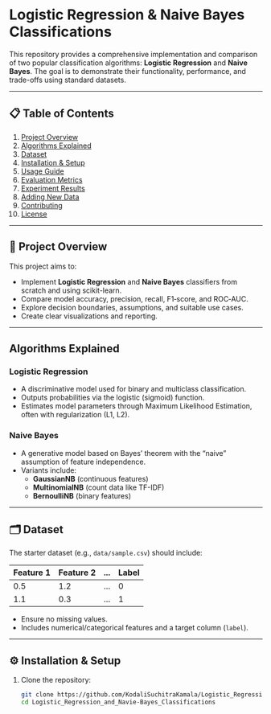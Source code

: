 # Logistic Regression & Naive Bayes Classifications

This repository provides a comprehensive implementation and comparison of two popular classification algorithms: **Logistic Regression** and **Naive Bayes**. The goal is to demonstrate their functionality, performance, and trade-offs using standard datasets.

---

## 📋 Table of Contents

1. [Project Overview](#project-overview)  
2. [Algorithms Explained](#algorithms-explained)  
3. [Dataset](#dataset)  
4. [Installation & Setup](#installation--setup)  
5. [Usage Guide](#usage-guide)  
6. [Evaluation Metrics](#evaluation-metrics)  
7. [Experiment Results](#experiment-results)  
8. [Adding New Data](#adding-new-data)  
9. [Contributing](#contributing)  
10. [License](#license)  

---

## 🧠 Project Overview

This project aims to:
- Implement **Logistic Regression** and **Naive Bayes** classifiers from scratch and using scikit-learn.
- Compare model accuracy, precision, recall, F1‑score, and ROC‑AUC.
- Explore decision boundaries, assumptions, and suitable use cases.
- Create clear visualizations and reporting.

---

## Algorithms Explained

### Logistic Regression
- A discriminative model used for binary and multiclass classification.
- Outputs probabilities via the logistic (sigmoid) function.
- Estimates model parameters through Maximum Likelihood Estimation, often with regularization (L1, L2).

### Naive Bayes
- A generative model based on Bayes’ theorem with the “naive” assumption of feature independence.
- Variants include:
  - **GaussianNB** (continuous features)
  - **MultinomialNB** (count data like TF-IDF)
  - **BernoulliNB** (binary features)

---

## 🗂 Dataset

The starter dataset (e.g., `data/sample.csv`) should include:

| Feature 1 | Feature 2 | ... | Label |
|-----------|-----------|-----|-------|
| 0.5       | 1.2       | ... | 0     |
| 1.1       | 0.3       | ... | 1     |

- Ensure no missing values.
- Includes numerical/categorical features and a target column (`label`).

---

## ⚙️ Installation & Setup

1. Clone the repository:
   ```bash
   git clone https://github.com/KodaliSuchitraKamala/Logistic_Regression_and_Navie-Bayes_Classifications.git
   cd Logistic_Regression_and_Navie-Bayes_Classifications
